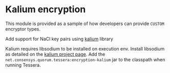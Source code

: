# Kalium encryption

This module is provided as a sample of how developers can provide `CUSTOM` encryptor types.

Add support for NaCl key pairs using [kalium](https://github.com/abstractj/kalium) library

Kalium requires libsodium to be installed on execution env. Install libsodium as detailed on the [kalium project page](https://github.com/abstractj/kalium).  Add the `net.consensys.quorum.tessera:encryption-kalium` jar to the classpath when running Tessera.
